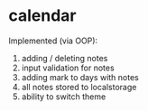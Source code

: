 # calendar

Implemented (via OOP):
1. adding / deleting notes
2. input validation for notes
3. adding mark to days with notes
4. all notes stored to localstorage
5. ability to switch theme
